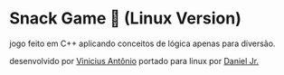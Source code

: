 # Snack Game :snake: (Linux Version)

jogo feito em C++ aplicando conceitos de lógica apenas para diversão.

desenvolvido por [Vinicius Antônio](https://github.com/ViniciusLimaSilva)
portado para linux por [Daniel Jr.](https://github.com/danielmrcl/)